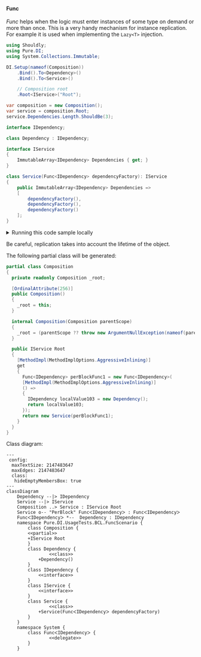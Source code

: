 #### Func

_Func<T>_ helps when the logic must enter instances of some type on demand or more than once. This is a very handy mechanism for instance replication. For example it is used when implementing the `Lazy<T>` injection.


```c#
using Shouldly;
using Pure.DI;
using System.Collections.Immutable;

DI.Setup(nameof(Composition))
    .Bind().To<Dependency>()
    .Bind().To<Service>()

    // Composition root
    .Root<IService>("Root");

var composition = new Composition();
var service = composition.Root;
service.Dependencies.Length.ShouldBe(3);

interface IDependency;

class Dependency : IDependency;

interface IService
{
    ImmutableArray<IDependency> Dependencies { get; }
}

class Service(Func<IDependency> dependencyFactory): IService
{
    public ImmutableArray<IDependency> Dependencies =>
    [
        dependencyFactory(),
        dependencyFactory(),
        dependencyFactory()
    ];
}
```

<details>
<summary>Running this code sample locally</summary>

- Make sure you have the [.NET SDK 9.0](https://dotnet.microsoft.com/en-us/download/dotnet/9.0) or later is installed
```bash
dotnet --list-sdk
```
- Create a net9.0 (or later) console application
```bash
dotnet new console -n Sample
```
- Add references to NuGet packages
  - [Pure.DI](https://www.nuget.org/packages/Pure.DI)
  - [Shouldly](https://www.nuget.org/packages/Shouldly)
```bash
dotnet add package Pure.DI
dotnet add package Shouldly
```
- Copy the example code into the _Program.cs_ file

You are ready to run the example 🚀
```bash
dotnet run
```

</details>

Be careful, replication takes into account the lifetime of the object.

The following partial class will be generated:

```c#
partial class Composition
{
  private readonly Composition _root;

  [OrdinalAttribute(256)]
  public Composition()
  {
    _root = this;
  }

  internal Composition(Composition parentScope)
  {
    _root = (parentScope ?? throw new ArgumentNullException(nameof(parentScope)))._root;
  }

  public IService Root
  {
    [MethodImpl(MethodImplOptions.AggressiveInlining)]
    get
    {
      Func<IDependency> perBlockFunc1 = new Func<IDependency>(
      [MethodImpl(MethodImplOptions.AggressiveInlining)]
      () =>
      {
        IDependency localValue103 = new Dependency();
        return localValue103;
      });
      return new Service(perBlockFunc1);
    }
  }
}
```

Class diagram:

```mermaid
---
 config:
  maxTextSize: 2147483647
  maxEdges: 2147483647
  class:
   hideEmptyMembersBox: true
---
classDiagram
	Dependency --|> IDependency
	Service --|> IService
	Composition ..> Service : IService Root
	Service o-- "PerBlock" FuncᐸIDependencyᐳ : FuncᐸIDependencyᐳ
	FuncᐸIDependencyᐳ *--  Dependency : IDependency
	namespace Pure.DI.UsageTests.BCL.FuncScenario {
		class Composition {
		<<partial>>
		+IService Root
		}
		class Dependency {
				<<class>>
			+Dependency()
		}
		class IDependency {
			<<interface>>
		}
		class IService {
			<<interface>>
		}
		class Service {
				<<class>>
			+Service(FuncᐸIDependencyᐳ dependencyFactory)
		}
	}
	namespace System {
		class FuncᐸIDependencyᐳ {
				<<delegate>>
		}
	}
```


